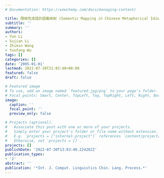 ```yaml
---
# Documentation: https://wowchemy.com/docs/managing-content/

title: 隱喻性成語的語義映射 (Semantic Mapping in Chinese Metaphorical Idioms)
subtitle: ''
summary: ''
authors:
- Yun Li
- Sujian Li
- Zhimin Wang
- Yunfang Wu
tags: []
categories: []
date: '2005-01-01'
lastmod: 2022-07-30T21:03:40+08:00
featured: false
draft: false

# Featured image
# To use, add an image named `featured.jpg/png` to your page's folder.
# Focal points: Smart, Center, TopLeft, Top, TopRight, Left, Right, BottomLeft, Bottom, BottomRight.
image:
  caption: ''
  focal_point: ''
  preview_only: false

# Projects (optional).
#   Associate this post with one or more of your projects.
#   Simply enter your project's folder or file name without extension.
#   E.g. `projects = ["internal-project"]` references `content/project/deep-learning/index.md`.
#   Otherwise, set `projects = []`.
projects: []
publishDate: '2022-07-30T13:03:40.224202Z'
publication_types:
- '2'
abstract: ''
publication: '*Int. J. Comput. Linguistics Chin. Lang. Process.*'
---
```

